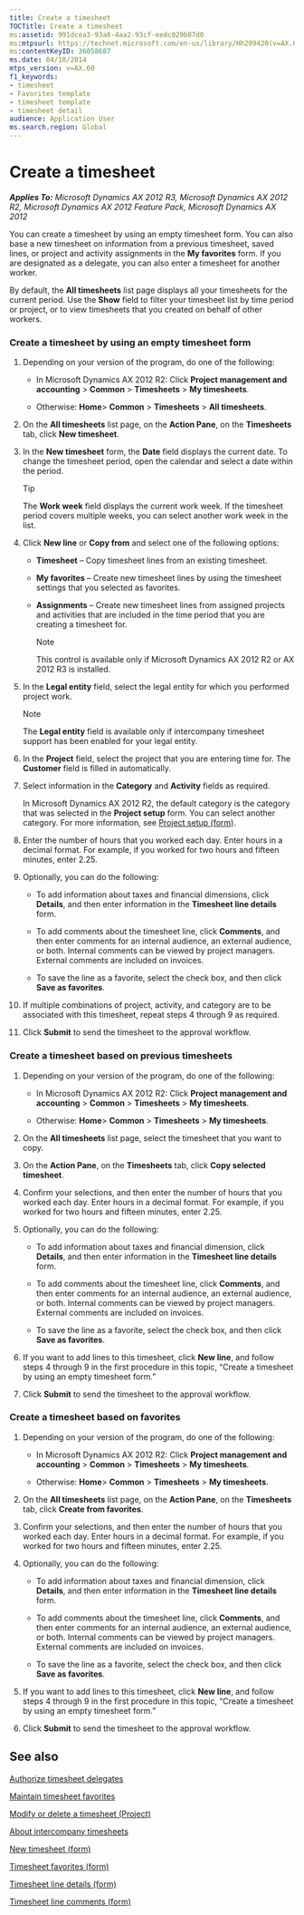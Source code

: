 ```yaml
---
title: Create a timesheet
TOCTitle: Create a timesheet
ms:assetid: 991dcea3-93a8-4aa2-93cf-eedc029b87d0
ms:mtpsurl: https://technet.microsoft.com/en-us/library/Hh209420(v=AX.60)
ms:contentKeyID: 36058687
ms.date: 04/18/2014
mtps_version: v=AX.60
f1_keywords:
- timesheet
- Favorites template
- timesheet template
- timesheet detail
audience: Application User
ms.search.region: Global
---
```


# Create a timesheet 


_**Applies To:** Microsoft Dynamics AX 2012 R3, Microsoft Dynamics AX 2012 R2, Microsoft Dynamics AX 2012 Feature Pack, Microsoft Dynamics AX 2012_

You can create a timesheet by using an empty timesheet form. You can also base a new timesheet on information from a previous timesheet, saved lines, or project and activity assignments in the **My favorites** form. If you are designated as a delegate, you can also enter a timesheet for another worker.

By default, the **All timesheets** list page displays all your timesheets for the current period. Use the **Show** field to filter your timesheet list by time period or project, or to view timesheets that you created on behalf of other workers.

### Create a timesheet by using an empty timesheet form

1.  Depending on your version of the program, do one of the following:
    
      - In Microsoft Dynamics AX 2012 R2: Click **Project management and accounting** \> **Common** \> **Timesheets** \> **My timesheets**.
    
      - Otherwise: **Home**\> **Common** \> **Timesheets** \> **All timesheets**.

2.  On the **All timesheets** list page, on the **Action Pane**, on the **Timesheets** tab, click **New timesheet**.

3.  In the **New timesheet** form, the **Date** field displays the current date. To change the timesheet period, open the calendar and select a date within the period.
    

    > [!TIP]
    > <P>The <STRONG>Work week</STRONG> field displays the current work week. If the timesheet period covers multiple weeks, you can select another work week in the list.</P>



4.  Click **New line** or **Copy from** and select one of the following options:
    
      - **Timesheet** – Copy timesheet lines from an existing timesheet.
    
      - **My favorites** – Create new timesheet lines by using the timesheet settings that you selected as favorites.
    
      - **Assignments** – Create new timesheet lines from assigned projects and activities that are included in the time period that you are creating a timesheet for.
        

        > [!NOTE]
        > <P>This control is available only if Microsoft Dynamics AX 2012 R2 or AX 2012 R3 is installed.</P>



5.  In the **Legal entity** field, select the legal entity for which you performed project work.
    

    > [!NOTE]
    > <P>The <STRONG>Legal entity</STRONG> field is available only if intercompany timesheet support has been enabled for your legal entity.</P>



6.  In the **Project** field, select the project that you are entering time for. The **Customer** field is filled in automatically.

7.  Select information in the **Category** and **Activity** fields as required.
    
    In Microsoft Dynamics AX 2012 R2, the default category is the category that was selected in the **Project setup** form. You can select another category. For more information, see [Project setup (form)](https://technet.microsoft.com/en-us/library/hh209540\(v=ax.60\)).

8.  Enter the number of hours that you worked each day. Enter hours in a decimal format. For example, if you worked for two hours and fifteen minutes, enter 2.25.

9.  Optionally, you can do the following:
    
      - To add information about taxes and financial dimensions, click **Details**, and then enter information in the **Timesheet line details** form.
    
      - To add comments about the timesheet line, click **Comments**, and then enter comments for an internal audience, an external audience, or both. Internal comments can be viewed by project managers. External comments are included on invoices.
    
      - To save the line as a favorite, select the check box, and then click **Save as favorites**.

10. If multiple combinations of project, activity, and category are to be associated with this timesheet, repeat steps 4 through 9 as required.

11. Click **Submit** to send the timesheet to the approval workflow.

### Create a timesheet based on previous timesheets

1.  Depending on your version of the program, do one of the following:
    
      - In Microsoft Dynamics AX 2012 R2: Click **Project management and accounting** \> **Common** \> **Timesheets** \> **My timesheets**.
    
      - Otherwise: **Home**\> **Common** \> **Timesheets** \> **My timesheets**.

2.  On the **All timesheets** list page, select the timesheet that you want to copy.

3.  On the **Action Pane**, on the **Timesheets** tab, click **Copy selected timesheet**.

4.  Confirm your selections, and then enter the number of hours that you worked each day. Enter hours in a decimal format. For example, if you worked for two hours and fifteen minutes, enter 2.25.

5.  Optionally, you can do the following:
    
      - To add information about taxes and financial dimension, click **Details**, and then enter information in the **Timesheet line details** form.
    
      - To add comments about the timesheet line, click **Comments**, and then enter comments for an internal audience, an external audience, or both. Internal comments can be viewed by project managers. External comments are included on invoices.
    
      - To save the line as a favorite, select the check box, and then click **Save as favorites**.

6.  If you want to add lines to this timesheet, click **New line**, and follow steps 4 through 9 in the first procedure in this topic, “Create a timesheet by using an empty timesheet form.”

7.  Click **Submit** to send the timesheet to the approval workflow.

### Create a timesheet based on favorites

1.  Depending on your version of the program, do one of the following:
    
      - In Microsoft Dynamics AX 2012 R2: Click **Project management and accounting** \> **Common** \> **Timesheets** \> **My timesheets**.
    
      - Otherwise: **Home**\> **Common** \> **Timesheets** \> **My timesheets**.

2.  On the **All timesheets** list page, on the **Action Pane**, on the **Timesheets** tab, click **Create from favorites**.

3.  Confirm your selections, and then enter the number of hours that you worked each day. Enter hours in a decimal format. For example, if you worked for two hours and fifteen minutes, enter 2.25.

4.  Optionally, you can do the following:
    
      - To add information about taxes and financial dimension, click **Details**, and then enter information in the **Timesheet line details** form.
    
      - To add comments about the timesheet line, click **Comments**, and then enter comments for an internal audience, an external audience, or both. Internal comments can be viewed by project managers. External comments are included on invoices.
    
      - To save the line as a favorite, select the check box, and then click **Save as favorites**.

5.  If you want to add lines to this timesheet, click **New line**, and follow steps 4 through 9 in the first procedure in this topic, “Create a timesheet by using an empty timesheet form.”

6.  Click **Submit** to send the timesheet to the approval workflow.

## See also

[Authorize timesheet delegates](authorize-timesheet-delegates.md)

[Maintain timesheet favorites](maintain-timesheet-favorites.md)

[Modify or delete a timesheet (Project)](modify-or-delete-a-project-timesheet.md)

[About intercompany timesheets](about-intercompany-timesheets.md)

[New timesheet (form)](https://technet.microsoft.com/en-us/library/hh227610\(v=ax.60\))

[Timesheet favorites (form)](https://technet.microsoft.com/en-us/library/hh209717\(v=ax.60\))

[Timesheet line details (form)](https://technet.microsoft.com/en-us/library/hh209688\(v=ax.60\))

[Timesheet line comments (form)](https://technet.microsoft.com/en-us/library/hh208812\(v=ax.60\))

  


